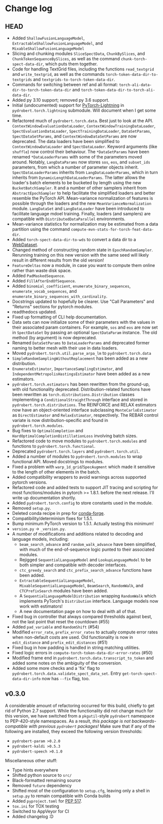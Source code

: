 # Change log

## HEAD

- Added `ShallowFusionLanguageModel`, `ExtractableShallowFusionLanguageModel`,
  and `MixableShallowFusionLanguageModel`
- Slicing and chunking modules `SliceSpectData`, `ChunkBySlices`, and
  `ChunkTokenSequenceBySlices`, as well as the command
  `chunk-torch-spect-data-dir`, which puts them together.
- Code for handling TextGrid files, including the functions `read_textgrid` and
  `write_textgrid`, as well as the commands `torch-token-data-dir-to-textgrids`
  and `textgrids-to-torch-token-data-dir`.
- Commands for switching between ref and ali format:
  `torch-ali-data-dir-to-torch-token-data-dir` and
  `torch-token-data-dir-to-torch-ali-data-dir`.
- Added py 3.10 support; removed py 3.6 support.
- Initial (undocumented) support for
  [PyTorch-Lightning](https://www.pytorchlightning.ai/) in
  `pydrobert.torch.lightning` submodule. Will document when I get some time.
- Refactored much of `pydrobert.torch.data`. Best just to look at the API.
  `ContextWindowEvaluationDataLoader`, `ContextWindowTrainingDataLoader`,
  `SpectEvaluationDataLoader`, `SpectTrainingDataLoader`, `DataSetParams`,
  `SpectDataSetParams`, and `ContextWindowDataSetParams` are now deprecated.
  The data loaders have been simplified to `ContextWindowDataLoader` and
  `SpectDataLoader`. Keyword arguments (like `shuffle`) now control their
  behaviour. The `*DataSetParams` have been renamed `*DataLoaderParams` with
  some of the parameters moved around. Notably, `LangDataParams` now stores
  `sos`, `eos`, and `subset_ids` parameters, from which a number of parameter
  objects inherit. `SpectDataLoaderParams` inherits from
  `LangDataLoaderParams`, which in turn inherits from
  `DynamicLengthDataLoaderParams`. The latter allows the loader's batch
  elements to be bucketed by length using the new `BucketBatchSampler`. It and
  a number of other samplers inherit from `AbstractEpochSampler` to help
  facilitate the simplified loaders and better resemble the PyTorch API.
  Mean-variance normalization of features is possible through the loaders and
  the new `MeanVarianceNormalization` module. `LangDataSet` and
  `LangDataLoader` have been introduced to facilitate language mdoel training.
  Finally, loaders (and samplers) are compatible with `DistributedDataParallel`
  environments.
- Mean-variance statistics for normalization may be estimated from a data
  partition using the command `compute-mvn-stats-for-torch-feat-data-dir`.
- Added `torch-spect-data-dir-to-wds` to convert a data dir to a
  [WebDataset](https://github.com/webdataset/webdataset).
- Changed method of constructing random state in `EpochRandomSampler`.
  Rerunning training on this new version with the same seed will likely result
  in different results from the old version!
- `FeatureDeltas` now a module, in case you want to compute them online rather
  than waste disk space.
- Added `PadMaskedSequence`.
- Added  `FillAfterEndOfSequence`.
- Added `binomial_coefficient`, `enumerate_binary_sequences`,
  `enumerate_vocab_sequences`, and
  `enumerate_binary_sequences_with_cardinality`.
- Docstrings updated to hopefully be clearer. Use "Call Parameters" and
  "Returns" sections for pytorch modules.
- readthedocs updated.
- Fixed up formatting of CLI help documentation.
- Data sets can now initialize some of their parameters with the values in
  their associated param containers. For example, `sos` and `eos` are now
  set in `SpectDataSet` by passing an optional `SpectDataParam` instance. The
  old method (by argument) is now deprecated.
- Renamed `DataSetParams` to `DataLoaderParams` and deprecated former naming
  to better mesh with their use in data loaders.
- Moved `pydrobert.torch.util.parse_arpa_lm` to `pydrobert.torch.data`
- `SimpleRandomSamplingWithoutReplacement` has been added as a new
  distribution.
- `EnumerateEstimator`, `ImportanceSamplingEstimator`, and
  `IndependentMetropolisHastingsEstimator` have been added as a new estimators.
- `pydrobert.torch.estimators` has been rewritten from the ground-up, with old
  functionality deprecated. Distribution-related functions have been rewritten
  as `torch.distributions.Distribution` classes implementing a
  `ConditionalStraightThrough` interface and stored in
  `pydrobert.torch.distributions`. The REINFORCE and RELAX estimators now have
  an object-oriented interface subclassing `MonteCarloEstimator` as
  `DirectEstimator` and `RelaxEstimator`, respectively.  The REBAR control
  variate is now distribution-specific and found in `pydrobert.torch.modules`.
- Bug fixes to `OptimalCompletion` and `HardOptimalCompletionDistillationLoss`
  involving batch sizes.
- Refactored code to move modules to `pydrobert.torch.modules` and functions
  to `pydrobert.torch.functional`.
- Deprecated `pydrobert.torch.layers` and `pydrobert.torch.util`.
- Added a number of modules to `pydrobert.torch.modules` to wrap functional
  API. Moved docstrings to modules.
- Fixed a problem with `warp_1d_grid`/`SpecAugment` which made it sensitive
  to the length of other elements in the batch.
- Added compatibility wrappers to avoid warnings across supported pytorch
  versions.
- Refactored code and added tests to support JIT tracing and scripting for most
  functions/modules in pytorch >= 1.8.1.
  before the next release. I'll write up documentation shortly.
- Added `pydrobert.torch.config` to store constants used in the module.
- Removed `setup.py`.
- Deleted conda recipe in prep for [conda-forge](https://conda-forge.org/).
- Compatibility/determinism fixes for 1.5.1.
- Bump minimum PyTorch version to 1.5.1. Actually testing this minimum!
- `version.py` -> `_version.py`.
- A number of modifications and additions related to decoding and language
  models, including:
  - `beam_search_advance` and `random_walk_advance` have been simplified, with
    much of the end-of-sequence logic punted to their associated modules.
  - Rejigged `SequentialLanguageModel` and `LookupLanguageModel` to be both
    simpler and compatible with decoder interfaces.
  - `ctc_greedy_search` and `ctc_prefix_search_advance` functions have been
    added.
  - `ExtractableSequentialLanguageModel`, `MixableSequentialLanguageModel`,
    `BeamSearch`, `RandomWalk`, and `CTCPrefixSearch` modules have been added.
  - A `SequentialLanguageModelDistribution` wrapping `RandomWalk` which
    implements PyTorch's `Distribution` interface. Language models now work
    with estimators!
  - A new documentation page on how to deal with all of that.
- Fixed bug in controller that always compared thresholds against best, not the
  last point that reset the countdown (#55)
- Added `pad_variable` and `RandomShift` (#54)
- Modified `error_rate`, `prefix_error_rates` to actually compute error rates
  when non-default costs are used. Old functionality is now in `edit_distance`
  and `prefix_edit_distances` (#51)
- Fixed bug in how padding is handled in string matching utilities.
- Fixed logic errors in `compute-torch-token-data-dir-error-rates` (#50)
- Modified frame end in `pydrobert.torch.data.transcript_to_token` and added
  some notes on the ambiguity of the conversion.
- Added some more checks and a 'fix' flag to
  `pydrobert.torch.data.validate_spect_data_set`. Entry
  `get-torch-spect-data-dir-info` now has `--fix` flag, too.

## v0.3.0

A considerable amount of refactoring occurred for this build, chiefly to get
rid of Python 2.7 support. While the functionality did not change much for this
version, we have switched from a `pkgutil`-style `pydrobert` namespace to
PEP-420-style namespaces. As a result, *this package is not
backwards-compatible with previous `pydrobert` packages!* Make sure that if any
of the following are installed, they exceed the following version thresholds:

- `pydrobert-param >0.2.0`
- `pydrobert-kaldi >0.5.3`
- `pydrobert-speech >0.1.0`

Miscellaneous other stuff:

- Type hints everywhere
- Shifted python source to `src/`
- Black-formatted remaining source
- Removed `future` dependency
- Shifted most of the configuration to `setup.cfg`, leaving only a shell
  in `setup.py` to remain compatible with Conda builds
- Added `pyproject.toml` for [PEP
  517](https://www.python.org/dev/peps/pep-0517/).
- `tox.ini` for TOX testing
- Switched to AppVeyor for CI
- Added changelog :D
